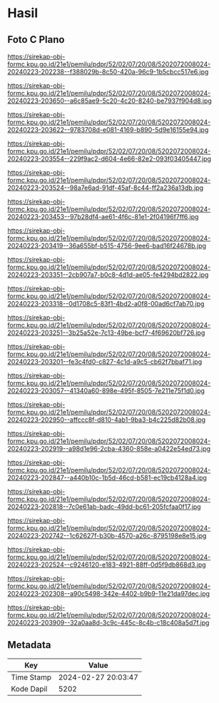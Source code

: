 # Hasil

## Foto C Plano

https://sirekap-obj-formc.kpu.go.id/21e1/pemilu/pdpr/52/02/07/20/08/5202072008024-20240223-202238--f388029b-8c50-420a-96c9-1b5cbcc517e6.jpg

https://sirekap-obj-formc.kpu.go.id/21e1/pemilu/pdpr/52/02/07/20/08/5202072008024-20240223-203650--a6c85ae9-5c20-4c20-8240-be7937f904d8.jpg

https://sirekap-obj-formc.kpu.go.id/21e1/pemilu/pdpr/52/02/07/20/08/5202072008024-20240223-203622--9783708d-e081-4169-b890-5d9e16155e94.jpg

https://sirekap-obj-formc.kpu.go.id/21e1/pemilu/pdpr/52/02/07/20/08/5202072008024-20240223-203554--229f9ac2-d604-4e66-82e2-093f03405447.jpg

https://sirekap-obj-formc.kpu.go.id/21e1/pemilu/pdpr/52/02/07/20/08/5202072008024-20240223-203524--98a7e6ad-91df-45af-8c44-ff2a236a13db.jpg

https://sirekap-obj-formc.kpu.go.id/21e1/pemilu/pdpr/52/02/07/20/08/5202072008024-20240223-203453--97b28df4-ae61-4f6c-81e1-2f04196f7ff6.jpg

https://sirekap-obj-formc.kpu.go.id/21e1/pemilu/pdpr/52/02/07/20/08/5202072008024-20240223-203419--36a655bf-b515-4756-9ee6-bad16f24678b.jpg

https://sirekap-obj-formc.kpu.go.id/21e1/pemilu/pdpr/52/02/07/20/08/5202072008024-20240223-203351--2cb907a7-b0c8-4d1d-ae05-fe4294bd2822.jpg

https://sirekap-obj-formc.kpu.go.id/21e1/pemilu/pdpr/52/02/07/20/08/5202072008024-20240223-203318--0d1708c5-83f1-4bd2-a0f8-00ad6cf7ab70.jpg

https://sirekap-obj-formc.kpu.go.id/21e1/pemilu/pdpr/52/02/07/20/08/5202072008024-20240223-203251--3b25a52e-7c13-49be-bcf7-4f69620bf726.jpg

https://sirekap-obj-formc.kpu.go.id/21e1/pemilu/pdpr/52/02/07/20/08/5202072008024-20240223-203201--fe3c4fd0-c827-4c1d-a9c5-cb62f7bbaf71.jpg

https://sirekap-obj-formc.kpu.go.id/21e1/pemilu/pdpr/52/02/07/20/08/5202072008024-20240223-203057--41340a60-898e-495f-8505-7e211e75f1d0.jpg

https://sirekap-obj-formc.kpu.go.id/21e1/pemilu/pdpr/52/02/07/20/08/5202072008024-20240223-202950--affccc8f-d810-4ab1-9ba3-b4c225d82b08.jpg

https://sirekap-obj-formc.kpu.go.id/21e1/pemilu/pdpr/52/02/07/20/08/5202072008024-20240223-202919--a98d1e96-2cba-4360-858e-a0422e54ed73.jpg

https://sirekap-obj-formc.kpu.go.id/21e1/pemilu/pdpr/52/02/07/20/08/5202072008024-20240223-202847--a440b10c-1b5d-46cd-b581-ec19cb4128a4.jpg

https://sirekap-obj-formc.kpu.go.id/21e1/pemilu/pdpr/52/02/07/20/08/5202072008024-20240223-202818--7c0e61ab-badc-49dd-bc61-205fcfaa0f17.jpg

https://sirekap-obj-formc.kpu.go.id/21e1/pemilu/pdpr/52/02/07/20/08/5202072008024-20240223-202742--1c62627f-b30b-4570-a26c-8795198e8e15.jpg

https://sirekap-obj-formc.kpu.go.id/21e1/pemilu/pdpr/52/02/07/20/08/5202072008024-20240223-202524--c9246120-e183-4921-88ff-0d5f9db868d3.jpg

https://sirekap-obj-formc.kpu.go.id/21e1/pemilu/pdpr/52/02/07/20/08/5202072008024-20240223-202308--a90c5498-342e-4402-b9b9-11e21da97dec.jpg

https://sirekap-obj-formc.kpu.go.id/21e1/pemilu/pdpr/52/02/07/20/08/5202072008024-20240223-203909--32a0aa8d-3c9c-445c-8c4b-c18c408a5d7f.jpg


## Metadata

| Key        | Value               |
| ---------- | ------------------- |
| Time Stamp | 2024-02-27 20:03:47 |
| Kode Dapil | 5202                |



